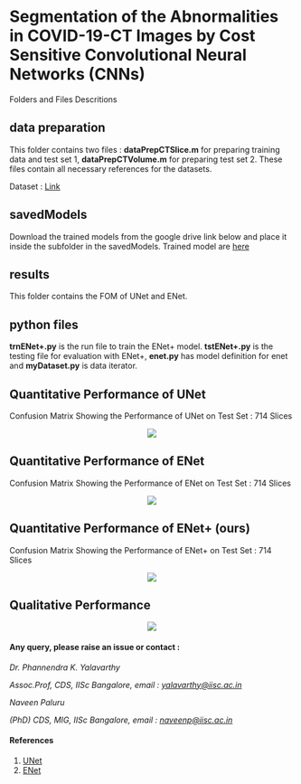 
# Segmentation of the Abnormalities in  COVID-19-CT Images  by  Cost Sensitive Convolutional Neural Networks (CNNs)

Folders and Files Descritions

## data preparation

This folder contains two files : **dataPrepCTSlice.m**  for preparing training data and test set 1, **dataPrepCTVolume.m**
for preparing test set 2. These files contain all necessary references for the datasets.

Dataset : [Link](http://medicalsegmentation.com/covid19/)

## savedModels

Download the trained models from the google drive link below and place it inside the subfolder in the savedModels. Trained model are [here](https://drive.google.com/open?id=1wm3m-0Upjk6g8jxnNEIBWK686kf2SJZm) 


## results

This folder contains the FOM of UNet and ENet.

## python files

**trnENet+.py** is the run file to train the ENet+ model. **tstENet+.py** is the testing file for evaluation with ENet+, **enet.py** has model definition for enet and **myDataset.py** is data iterator.

## Quantitative Performance of UNet

Confusion Matrix Showing the Performance of UNet on Test Set : 714 Slices
<p align="center">
  <img src="https://github.com/NaveenPaluru/Segmentation-COVID-19/blob/master/results/UNet Test.png">
</p>

## Quantitative Performance of ENet

Confusion Matrix Showing the Performance of ENet on Test Set : 714 Slices
<p align="center">
  <img src="https://github.com/NaveenPaluru/Segmentation-COVID-19/blob/master/results/ENet Testpng">
</p>

## Quantitative Performance of ENet+ (ours)

Confusion Matrix Showing the Performance of ENet+ on Test Set : 714 Slices
<p align="center">
  <img src="https://github.com/NaveenPaluru/Segmentation-COVID-19/blob/master/results/ENet+ Test.png">
</p>

## Qualitative Performance

<p align="center">
  <img src="https://github.com/NaveenPaluru/Segmentation-COVID-19/blob/master/results/Visual.png">
</p>


#### Any query, please raise an issue or contact :

*Dr. Phannendra  K. Yalavarthy* 

*Assoc.Prof, CDS, IISc Bangalore, email : yalavarthy@iisc.ac.in*

*Naveen Paluru*

*(PhD) CDS, MIG, IISc Bangalore,  email : naveenp@iisc.ac.in*

#### References
 1. [UNet](https://link.springer.com/chapter/10.1007/978-3-319-24574-4_28)
 2. [ENet](https://arxiv.org/abs/1606.02147)
